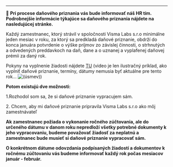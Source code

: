 

---

🧾 **Pri procese daňového priznania vás bude informovať náš HR tím. Podrobnejšie informácie týkajúce sa daňového priznania nájdete na nasledujúcej stránke.**

Každý zamestnanec, ktorý strávil v spoločnosti Visma Labs s.r.o minimálne jeden mesiac v roku, za ktorý sa predkladá daňové priznanie, obdrží do konca januára potvrdenie o výške príjmov zo závislej činnosti, o strhnutých a odvedených preddavkoch na daň, dane a o uznanej a vyplafenej daňovej prémii za daný rok.

Pokyny na vyplnenie žiadosti nájdete [TU](https://drive.google.com/file/d/173pzLnP6Ndp3Ci7DYgKmL0OXUxOXuVs2/view) (video je len ilustračný príklad, ako vyplniť daňové priznanie, termíny, dátumy nemusia byť aktuálne pre tento rok... ![(úsmev)](https://confluence.visma.com/s/-4s74v0/8804/1yuue1v/_/images/icons/emoticons/smile.svg))

**Potom existujú dve možnosti:**

1.Rozhodol som sa, že si daňové priznanie vypracujem sám.

2\. Chcem, aby mi daňové priznanie pripravila Visma Labs s.r.o ako môj zamestnávateľ

**Ak zamestnanec požiada o vykonanie ročného zúčtovania, ale do určeného dátumu v danom roku nepredloží všetky potrebné dokumenty k jeho vypracovaniu, budeme považovať žiadosť za neplatnú a zamestnanec bude musieť si daňové priznanie vypracovať sám.**

**O konkrétnom dátume odovzdania podpísaných žiadostí a dokumentov k ročnému zúčtovaniu vás budeme informovať každý rok počas mesiacov január - február.**